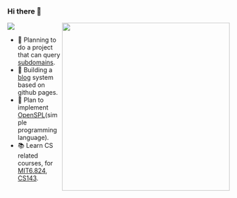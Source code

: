 ### Hi there 👋
![](https://komarev.com/ghpvc/?username=section9-lab&color=dc143c)
<img align='right' src="https://github-readme-stats.vercel.app/api?username=section9-lab&count_private=true&show_icons=true" width="380">

- 🌱  Planning to do a project that can query [subdomains](https://dns-insight.onrender.com/).
- 🍉  Building a [blog](https://section9-lab.github.io/blog/) system based on github pages.
- 🥝  Plan to implement [OpenSPL](https://github.com/section9-lab/OpenSPL)(simple programming language).
- 📚  Learn CS related courses, for [MIT6.824](https://csdiy.wiki/%E5%B9%B6%E8%A1%8C%E4%B8%8E%E5%88%86%E5%B8%83%E5%BC%8F%E7%B3%BB%E7%BB%9F/MIT6.824/), [CS143](https://web.stanford.edu/class/cs143/?C=N;O=D).




